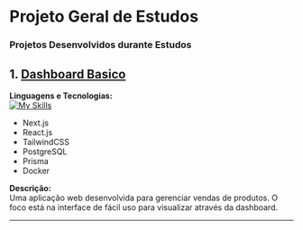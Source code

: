 # Projeto Geral de Estudos

### Projetos Desenvolvidos durante Estudos

## 1. [Dashboard Basico](https://github.com/MarlosAraujo/1-dashboard-basic)

**Linguagens e Tecnologias:**  
   [![My Skills](https://skillicons.dev/icons?i=tailwind,nextjs,react,prisma,postgres,docker&theme=light)](https://skillicons.dev)
- Next.js  
- React.js  
- TailwindCSS  
- PostgreSQL  
- Prisma  
- Docker  

**Descrição:**  
Uma aplicação web desenvolvida para gerenciar vendas de produtos. O foco está na interface de fácil uso para visualizar através da dashboard.

---
